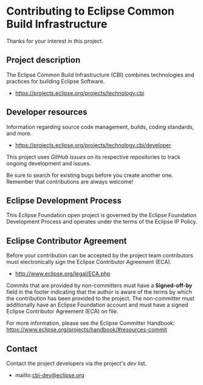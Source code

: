 # Contributing to Eclipse Common Build Infrastructure

Thanks for your interest in this project.

## Project description

The Eclipse Common Build Infrastructure (CBI) combines technologies and
practices for building Eclipse Software.

* https://projects.eclipse.org/projects/technology.cbi

## Developer resources

Information regarding source code management, builds, coding standards, and
more.

* https://projects.eclipse.org/projects/technology.cbi/developer

This project uses *GitHub issues* on its respective repositories to track ongoing development and issues.

Be sure to search for existing bugs before you create another one. Remember that
contributions are always welcome!

## Eclipse Development Process

This Eclipse Foundation open project is governed by the Eclipse Foundation
Development Process and operates under the terms of the Eclipse IP Policy.

## Eclipse Contributor Agreement

Before your contribution can be accepted by the project team contributors must
electronically sign the Eclipse Contributor Agreement (ECA).

* http://www.eclipse.org/legal/ECA.php

Commits that are provided by non-committers must have a **Signed-off-by** field in
the footer indicating that the author is aware of the terms by which the
contribution has been provided to the project. The non-committer must
additionally have an Eclipse Foundation account and must have a signed Eclipse
Contributor Agreement (ECA) on file.

For more information, please see the Eclipse Committer Handbook:
https://www.eclipse.org/projects/handbook/#resources-commit

## Contact

Contact the project developers via the project's *dev* list.

* mailto:cbi-dev@eclipse.org
